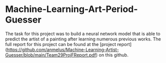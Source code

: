 # Machine-Learning-Art-Period-Guesser

The task for this project was to build a neural network model that is able to predict the artist of a painting after learning numerous previous works. The full report for this project can be found at the [project report] (https://github.com/anmelus/Machine-Learning-Artist-Guesser/blob/main/Team29ProjFReport.pdf) on this github.
